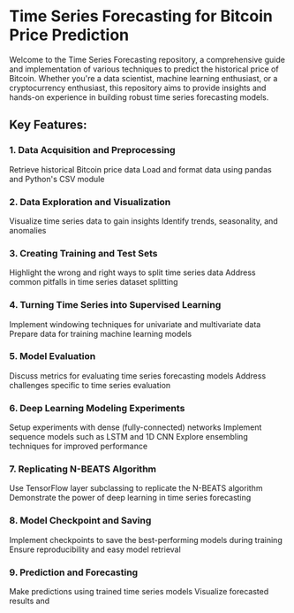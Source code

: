 # Time Series Forecasting for Bitcoin Price Prediction  		

Welcome to the Time Series Forecasting repository, a comprehensive guide and implementation of various techniques to predict the historical price of Bitcoin. Whether you're a data scientist, machine learning enthusiast, or a cryptocurrency enthusiast, this repository aims to provide insights and hands-on experience in building robust time series forecasting models.

## Key Features:
 ### 1. Data Acquisition and Preprocessing
  Retrieve historical Bitcoin price data
  Load and format data using pandas and Python's CSV module

 ### 2. Data Exploration and Visualization
  Visualize time series data to gain insights
  Identify trends, seasonality, and anomalies

 ### 3. Creating Training and Test Sets
  Highlight the wrong and right ways to split time series data
  Address common pitfalls in time series dataset splitting

### 4. Turning Time Series into Supervised Learning
  Implement windowing techniques for univariate and multivariate data
  Prepare data for training machine learning models

### 5. Model Evaluation
  Discuss metrics for evaluating time series forecasting models
  Address challenges specific to time series evaluation

### 6. Deep Learning Modeling Experiments
  Setup experiments with dense (fully-connected) networks
  Implement sequence models such as LSTM and 1D CNN
  Explore ensembling techniques for improved performance

### 7. Replicating N-BEATS Algorithm
  Use TensorFlow layer subclassing to replicate the N-BEATS algorithm
  Demonstrate the power of deep learning in time series forecasting

### 8. Model Checkpoint and Saving
  Implement checkpoints to save the best-performing models during training
  Ensure reproducibility and easy model retrieval

### 9. Prediction and Forecasting
  Make predictions using trained time series models
  Visualize forecasted results and
